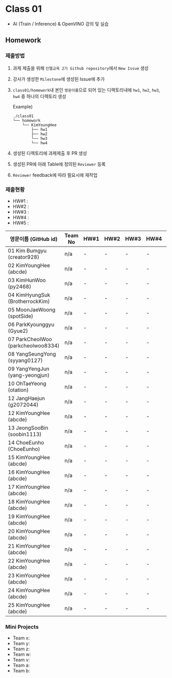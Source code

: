 # Class 01

* AI (Train / Inference) & OpenVINO 강의 및 실습

## Homework

### 제출방법

1. 과제 제출을 위해 `인텔교육 2기 Github repository`에서 `New Issue` 생성

2. 강사가 생성한 `Milestone`에 생성된 Issue에 추가 

3. `class01/homework`내 본인 `영문이름`으로 되어 있는 디렉토리내에 `hw1`, `hw2`, `hw3`, `hw4` 중 하나의 디렉토리 생성

    Example)
    ```
    ./class01
    └── homework
        └── KimYoungHee
            ├── hw1
            ├── hw2
            └── hw3
            └── hw4
    ```

4. 생성된 디렉토리에 과제제출 후 PR 생성

5. 생성된 PR에 아래 Table에 정의된 `Reviewer` 등록

6. `Reviewer` feedback에 따라 필요시에 재작업

### 제출현황

* HW#1 :
* HW#2 :
* HW#3 :
* HW#4 :
* HW#5 :

| 영문이름 (GitHub id)           | Team No | HW#1 | HW#2 | HW#3 | HW#4 | HW#5 | Reviewer |
|-------------------------------|---------|------|------|------|------|------|----------|
| 01 Kim Bumgyu (creator928) | n/a | - | - | - | - | - | J-WBaek |
| 02 KimYoungHee (abcde) | n/a | - | - | - | - | - | max5982 |
| 03 KimHunWoo (py2468) | n/a | - | - | - | - | - | max5982 |
| 04 KimHyungSuk (BrotherrockKim) | n/a | - | - | - | - | - | max5982 |
| 05 MoonJaeWoong (spotSide) | n/a | - | - | - | - | - | max5982 |
| 06 ParkKyounggyu (Gyue2) | n/a | - | - | - | - | - | max5982 |
| 07 ParkCheolWoo (parkcheolwoo8334) | n/a | - | - | - | - | - | max5982 |
| 08 YangSeungYong (syyang0127) | n/a | - | - | - | - | - | J-WBaek |
| 09 YangYengJun (yang-yeongjun) | n/a | - | - | - | - | - | J-WBaek |
| 10 OhTaeYeong (otation) | n/a | - | - | - | - | - | max5982 |
| 12 JangHaejun (g2072044) | n/a | - | - | - | - | - | max5982 |
| 12 KimYoungHee (abcde) | n/a | - | - | - | - | - | max5982 |
| 13 JeongSooBin (soobin1113) | n/a | - | - | - | - | - | JWBACK |
| 14 ChoeEunho (ChoeEunho) | n/a | - | - | - | - | - | J-WBaek |
| 15 KimYoungHee (abcde) | n/a | - | - | - | - | - | max5982 |
| 16 KimYoungHee (abcde) | n/a | - | - | - | - | - | mokiya |
| 17 KimYoungHee (abcde) | n/a | - | - | - | - | - | mokiya |
| 18 KimYoungHee (abcde) | n/a | - | - | - | - | - | mokiya |
| 19 KimYoungHee (abcde) | n/a | - | - | - | - | - | mokiya |
| 20 KimYoungHee (abcde) | n/a | - | - | - | - | - | mokiya |
| 21 KimYoungHee (abcde) | n/a | - | - | - | - | - | mokiya |
| 22 KimYoungHee (abcde) | n/a | - | - | - | - | - | mokiya |
| 23 KimYoungHee (abcde) | n/a | - | - | - | - | - | mokiya |
| 24 KimYoungHee (abcde) | n/a | - | - | - | - | - | mokiya |
| 25 KimYoungHee (abcde) | n/a | - | - | - | - | - | mokiya |

### Mini Projects

* Team x:
* Team y:
* Team z:
* Team w:
* Team v:
* Team a:
* Team b:

